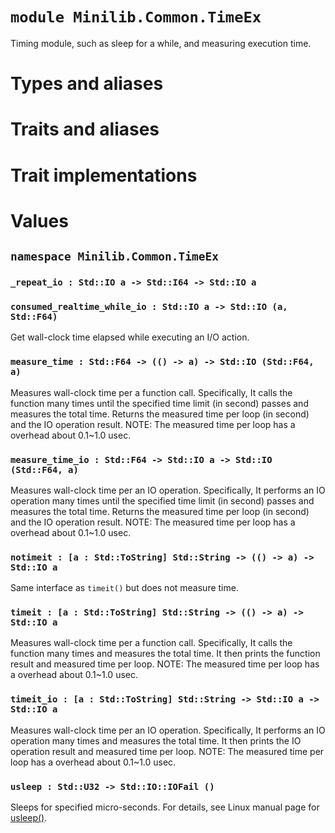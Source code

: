 # `module Minilib.Common.TimeEx`

Timing module, such as sleep for a while, and measuring execution time.

# Types and aliases

# Traits and aliases

# Trait implementations

# Values

## `namespace Minilib.Common.TimeEx`

### `_repeat_io : Std::IO a -> Std::I64 -> Std::IO a`

### `consumed_realtime_while_io : Std::IO a -> Std::IO (a, Std::F64)`

Get wall-clock time elapsed while executing an I/O action.

### `measure_time : Std::F64 -> (() -> a) -> Std::IO (Std::F64, a)`

Measures wall-clock time per a function call.
Specifically, It calls the function many times until the specified time limit (in second) passes
and measures the total time.
Returns the measured time per loop (in second) and the IO operation result.
NOTE: The measured time per loop has a overhead about 0.1~1.0 usec.

### `measure_time_io : Std::F64 -> Std::IO a -> Std::IO (Std::F64, a)`

Measures wall-clock time per an IO operation.
Specifically, It performs an IO operation many times until the specified time limit (in second) passes
and measures the total time.
Returns the measured time per loop (in second) and the IO operation result.
NOTE: The measured time per loop has a overhead about 0.1~1.0 usec.

### `notimeit : [a : Std::ToString] Std::String -> (() -> a) -> Std::IO a`

Same interface as `timeit()` but does not measure time.

### `timeit : [a : Std::ToString] Std::String -> (() -> a) -> Std::IO a`

Measures wall-clock time per a function call.
Specifically, It calls the function many times and measures the total time.
It then prints the function result and measured time per loop.
NOTE: The measured time per loop has a overhead about 0.1~1.0 usec.

### `timeit_io : [a : Std::ToString] Std::String -> Std::IO a -> Std::IO a`

Measures wall-clock time per an IO operation.
Specifically, It performs an IO operation many times and measures the total time.
It then prints the IO operation result and measured time per loop.
NOTE: The measured time per loop has a overhead about 0.1~1.0 usec.

### `usleep : Std::U32 -> Std::IO::IOFail ()`

Sleeps for specified micro-seconds.
For details, see Linux manual page for [usleep()](https://man7.org/linux/man-pages/man3/usleep.3.html).